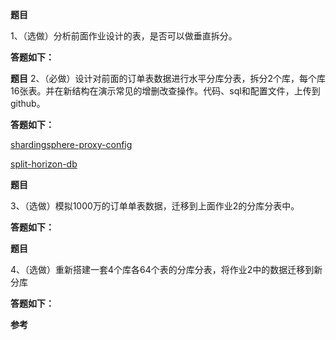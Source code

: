 **题目**

1、（选做）分析前面作业设计的表，是否可以做垂直拆分。

**答题如下：**



**题目**
2、（必做）设计对前面的订单表数据进行水平分库分表，拆分2个库，每个库16张表。并在新结构在演示常见的增删改查操作。代码、sql和配置文件，上传到github。

**答题如下：**

[shardingsphere-proxy-config](https://github.com/Rookie45/JAVA-000/tree/main/Week_08/shardingsphere-proxy-config)

[split-horizon-db](https://github.com/Rookie45/JAVA-000/tree/main/Week_08/split-horizon-db)

**题目**

3、（选做）模拟1000万的订单单表数据，迁移到上面作业2的分库分表中。

**答题如下：**

**题目**

4、（选做）重新搭建一套4个库各64个表的分库分表，将作业2中的数据迁移到新分库  

**答题如下：**




**参考**

